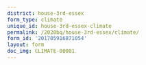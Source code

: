 ```yaml
---
district: house-3rd-essex
form_type: climate
unique_id: house-3rd-essex-climate
permalink: /2020bq/house-3rd-essex/climate/
form_id: '201705916871054'
layout: form
doc_img: CLIMATE-00001
---
```


